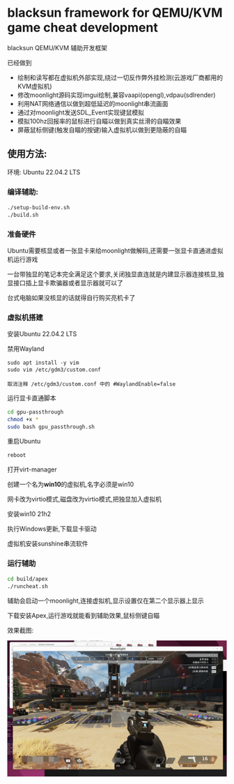 # blacksun framework for QEMU/KVM game cheat development

blacksun QEMU/KVM 辅助开发框架

已经做到

- 绘制和读写都在虚拟机外部实现,绕过一切反作弊外挂检测(云游戏厂商都用的KVM虚拟机)
- 修改moonlight源码实现imgui绘制,兼容vaapi(opengl),vdpau(sdlrender)
- 利用NAT网络通信以做到超低延迟的moonlight串流画面
- 通过对moonlight发送SDL_Event实现键鼠模拟
- 模拟100hz回报率的鼠标进行自瞄以做到真实丝滑的自瞄效果
- 屏蔽鼠标侧键(触发自瞄的按键)输入虚拟机以做到更隐蔽的自瞄

## 使用方法:

环境: Ubuntu 22.04.2 LTS

### 编译辅助:

```bash
./setup-build-env.sh
./build.sh
```

### 准备硬件

Ubuntu需要核显或者一张显卡来给moonlight做解码,还需要一张显卡直通进虚拟机运行游戏

一台带独显的笔记本完全满足这个要求,关闭独显直连就是内建显示器连接核显,独显接口插上显卡欺骗器或者显示器就可以了

台式电脑如果没核显的话就得自行购买亮机卡了

### 虚拟机搭建

安装Ubuntu 22.04.2 LTS

禁用Wayland 

```
sudo apt install -y vim
sudo vim /etc/gdm3/custom.conf

取消注释 /etc/gdm3/custom.conf 中的 #WaylandEnable=false
```

运行显卡直通脚本

```bash
cd gpu-passthrough
chmod +x *
sudo bash gpu_passthrough.sh
```

重启Ubuntu

```bash
reboot
```

打开virt-manager

创建一个名为**win10**的虚拟机,名字必须是win10

网卡改为virtio模式,磁盘改为virtio模式,把独显加入虚拟机

安装win10 21h2

执行Windows更新,下载显卡驱动

虚拟机安装sunshine串流软件

### 运行辅助

```bash
cd build/apex
./runcheat.sh
```

辅助会启动一个moonlight,连接虚拟机,显示设置仅在第二个显示器上显示

下载安装Apex,运行游戏就能看到辅助效果,鼠标侧键自瞄

效果截图:

![1](./screenshots/1.PNG)

